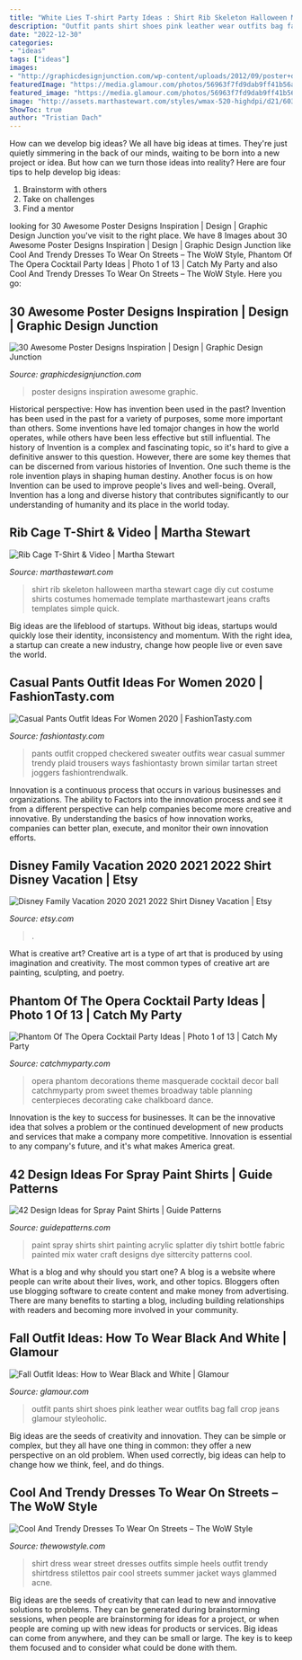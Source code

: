 ```yaml
---
title: "White Lies T-shirt Party Ideas : Shirt Rib Skeleton Halloween Martha Stewart Cage Diy Cut Costume Shirts Costumes Homemade Template Marthastewart Jeans Crafts Templates Simple Quick"
description: "Outfit pants shirt shoes pink leather wear outfits bag fall crop jeans glamour styleoholic"
date: "2022-12-30"
categories:
- "ideas"
tags: ["ideas"]
images:
- "http://graphicdesignjunction.com/wp-content/uploads/2012/09/poster+designs+25.jpg"
featuredImage: "https://media.glamour.com/photos/56963f7fd9dab9ff41b56a82/master/h_1025,c_limit/slideshow-black-white-27-black-white-luella-june-main.jpg"
featured_image: "https://media.glamour.com/photos/56963f7fd9dab9ff41b56a82/master/h_1025,c_limit/slideshow-black-white-27-black-white-luella-june-main.jpg"
image: "http://assets.marthastewart.com/styles/wmax-520-highdpi/d21/6035_102910_rib_shirt/6035_102910_rib_shirt_vert.jpg?itok=zd17Tdnd"
ShowToc: true
author: "Tristian Dach"
---
```



How can we develop big ideas?
We all have big ideas at times. They're just quietly simmering in the back of our minds, waiting to be born into a new project or idea. But how can we turn those ideas into reality? Here are four tips to help develop big ideas: 
1. Brainstorm with others 
2. Take on challenges 
3. Find a mentor 

	

		
looking for 30 Awesome Poster Designs Inspiration | Design | Graphic Design Junction you've visit to the right place. We have 8 Images about 30 Awesome Poster Designs Inspiration | Design | Graphic Design Junction like Cool And Trendy Dresses To Wear On Streets – The WoW Style, Phantom Of The Opera Cocktail Party Ideas | Photo 1 of 13 | Catch My Party and also Cool And Trendy Dresses To Wear On Streets – The WoW Style. Here you go:
		
    
## 30 Awesome Poster Designs Inspiration | Design | Graphic Design Junction

<img loading=lazy src="http://graphicdesignjunction.com/wp-content/uploads/2012/09/poster+designs+25.jpg" onerror="this.onerror=null;this.src='https://tse3.mm.bing.net/th?id=OIP.DdVR6R2x0ffdbY2EsmpqWwHaLc&amp;pid=15.1';" alt="30 Awesome Poster Designs Inspiration | Design | Graphic Design Junction">

_Source: graphicdesignjunction.com_

>poster designs inspiration awesome graphic. 

	

Historical perspective: How has invention been used in the past?
Invention has been used in the past for a variety of purposes, some more important than others. Some inventions have led tomajor changes in how the world operates, while others have been less effective but still influential. The history of Invention is a complex and fascinating topic, so it's hard to give a definitive answer to this question. However, there are some key themes that can be discerned from various histories of Invention. One such theme is the role invention plays in shaping human destiny. Another focus is on how Invention can be used to improve people's lives and well-being. Overall, Invention has a long and diverse history that contributes significantly to our understanding of humanity and its place in the world today.

    
## Rib Cage T-Shirt &amp; Video | Martha Stewart

<img loading=lazy src="http://assets.marthastewart.com/styles/wmax-520-highdpi/d21/6035_102910_rib_shirt/6035_102910_rib_shirt_vert.jpg?itok=zd17Tdnd" onerror="this.onerror=null;this.src='https://tse1.mm.bing.net/th?id=OIP.zND9M27UDTdVNlXA0HqNcAHaJQ&amp;pid=15.1';" alt="Rib Cage T-Shirt &amp; Video | Martha Stewart">

_Source: marthastewart.com_

>shirt rib skeleton halloween martha stewart cage diy cut costume shirts costumes homemade template marthastewart jeans crafts templates simple quick. 

	

Big ideas are the lifeblood of startups. Without big ideas, startups would quickly lose their identity, inconsistency and momentum. With the right idea, a startup can create a new industry, change how people live or even save the world.

    
## Casual Pants Outfit Ideas For Women 2020 | FashionTasty.com

<img loading=lazy src="http://fashiontasty.com/wp-content/uploads/2016/05/Cropped-Sweater-And-Plaid-Pants.jpg" onerror="this.onerror=null;this.src='https://tse1.mm.bing.net/th?id=OIP.NH267z5qV4ZaIV5EzaRjegHaLH&amp;pid=15.1';" alt="Casual Pants Outfit Ideas For Women 2020 | FashionTasty.com">

_Source: fashiontasty.com_

>pants outfit cropped checkered sweater outfits wear casual summer trendy plaid trousers ways fashiontasty brown similar tartan street joggers fashiontrendwalk. 

	

Innovation is a continuous process that occurs in various businesses and organizations. The ability to Factors into the innovation process and see it from a different perspective can help companies become more creative and innovative. By understanding the basics of how innovation works, companies can better plan, execute, and monitor their own innovation efforts.

    
## Disney Family Vacation 2020 2021 2022 Shirt Disney Vacation | Etsy

<img loading=lazy src="https://i.etsystatic.com/17545363/r/il/25f326/2018968306/il_794xN.2018968306_csiw.jpg" onerror="this.onerror=null;this.src='https://tse2.mm.bing.net/th?id=OIP.mMdM3tuM7Npi5gYYQXcM4AHaLp&amp;pid=15.1';" alt="Disney Family Vacation 2020 2021 2022 Shirt Disney Vacation | Etsy">

_Source: etsy.com_

>. 

	

What is creative art?
Creative art is a type of art that is produced by using imagination and creativity. The most common types of creative art are painting, sculpting, and poetry.

    
## Phantom Of The Opera Cocktail Party Ideas | Photo 1 Of 13 | Catch My Party

<img loading=lazy src="https://photos-cdn.catchmyparty.com/PL/photos/0199/1018/img_2677.jpg" onerror="this.onerror=null;this.src='https://tse1.mm.bing.net/th?id=OIP.sqGoZAxGI2nSEZVA__sKegHaJ4&amp;pid=15.1';" alt="Phantom Of The Opera Cocktail Party Ideas | Photo 1 of 13 | Catch My Party">

_Source: catchmyparty.com_

>opera phantom decorations theme masquerade cocktail decor ball catchmyparty prom sweet themes broadway table planning centerpieces decorating cake chalkboard dance. 

	

Innovation is the key to success for businesses. It can be the innovative idea that solves a problem or the continued development of new products and services that make a company more competitive. Innovation is essential to any company's future, and it's what makes America great.

    
## 42 Design Ideas For Spray Paint Shirts | Guide Patterns

<img loading=lazy src="https://www.guidepatterns.com/wp-content/uploads/2017/01/Spray-Painting-T-Shirts.jpg" onerror="this.onerror=null;this.src='https://tse3.mm.bing.net/th?id=OIP.NLBN7rHS_-l-3lUYccWOLwHaLK&amp;pid=15.1';" alt="42 Design Ideas for Spray Paint Shirts | Guide Patterns">

_Source: guidepatterns.com_

>paint spray shirts shirt painting acrylic splatter diy tshirt bottle fabric painted mix water craft designs dye sittercity patterns cool. 

	

What is a blog and why should you start one?
A blog is a website where people can write about their lives, work, and other topics. Bloggers often use blogging software to create content and make money from advertising. There are many benefits to starting a blog, including building relationships with readers and becoming more involved in your community.

    
## Fall Outfit Ideas: How To Wear Black And White | Glamour

<img loading=lazy src="https://media.glamour.com/photos/56963f7fd9dab9ff41b56a82/master/h_1025,c_limit/slideshow-black-white-27-black-white-luella-june-main.jpg" onerror="this.onerror=null;this.src='https://tse3.mm.bing.net/th?id=OIP.J85neDBqDnSJLaawidoJ5AHaLH&amp;pid=15.1';" alt="Fall Outfit Ideas: How to Wear Black and White | Glamour">

_Source: glamour.com_

>outfit pants shirt shoes pink leather wear outfits bag fall crop jeans glamour styleoholic. 

	

Big ideas are the seeds of creativity and innovation. They can be simple or complex, but they all have one thing in common: they offer a new perspective on an old problem. When used correctly, big ideas can help to change how we think, feel, and do things.

    
## Cool And Trendy Dresses To Wear On Streets – The WoW Style

<img loading=lazy src="http://thewowstyle.com/wp-content/uploads/2016/07/shirt-dress-street-style.jpg" onerror="this.onerror=null;this.src='https://tse4.mm.bing.net/th?id=OIP.XaEczcjUsp-Yrajq3eNqMwHaLH&amp;pid=15.1';" alt="Cool And Trendy Dresses To Wear On Streets – The WoW Style">

_Source: thewowstyle.com_

>shirt dress wear street dresses outfits simple heels outfit trendy shirtdress stilettos pair cool streets summer jacket ways glammed acne. 

	

Big ideas are the seeds of creativity that can lead to new and innovative solutions to problems. They can be generated during brainstorming sessions, when people are brainstorming for ideas for a project, or when people are coming up with new ideas for products or services. Big ideas can come from anywhere, and they can be small or large. The key is to keep them focused and to consider what could be done with them.

